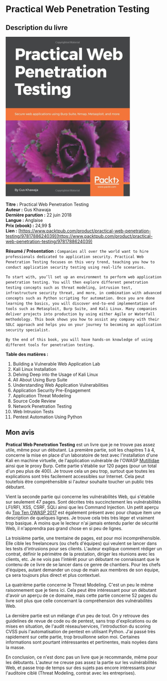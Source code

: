 # Practical Web Penetration Testing

## Description du livre

![](<../../.gitbook/assets/image (17) (4).png>)

**Titre :** Practical Web Penetration Testing\
**Auteur :** Gus Khawaja\
**Dernière parution :** 22 juin 2018\
**Langue :** Anglaise\
**Prix (ebook) :** 24,99 $\
**Lien :** [https://www.packtpub.com/product/practical-web-penetration-testing/9781788624039](https://www.packtpub.com/product/practical-web-penetration-testing/9781788624039)

**Résumé / Présentation :** `Companies all over the world want to hire professionals dedicated to application security. Practical Web Penetration Testing focuses on this very trend, teaching you how to conduct application security testing using real-life scenarios.`&#x20;

`To start with, you’ll set up an environment to perform web application penetration testing. You will then explore different penetration testing concepts such as threat modeling, intrusion test, infrastructure security threat, and more, in combination with advanced concepts such as Python scripting for automation. Once you are done learning the basics, you will discover end-to-end implementation of tools such as Metasploit, Burp Suite, and Kali Linux. Many companies deliver projects into production by using either Agile or Waterfall methodology. This book shows you how to assist any company with their SDLC approach and helps you on your journey to becoming an application security specialist.`

`By the end of this book, you will have hands-on knowledge of using different tools for penetration testing.`



**Table des matières :**

1. Building a Vulnerable Web Application Lab
2. Kali Linux Installation
3. Delving Deep into the Usage of Kali Linux
4. All About Using Burp Suite
5. Understanding Web Application Vulnerabilities
6. Application Security Pre-Engagement
7. Application Threat Modeling
8. Source Code Review
9. Network Penetration Testing
10. Web Intrusion Tests
11. Pentest Automation Using Python

## Mon avis

**Pratical Web Penetration Testing** est un livre que je ne trouve pas assez utile, même pour un débutant. La première partie, soit les chapitres 1 à 4, concerne la mise en place d'un laboratoire de test avec l'installation d'une Kali en machine virtuelle, de l'application vulnérable de l'OWASP [Mutillidae](https://github.com/webpwnized/mutillidae) ainsi que le proxy Burp. Cette partie s'établie sur 120 pages (pour un total d'un peu plus de 400). Je trouve cela un peu trop, surtout que toutes les explications sont très facilement accessibles sur Internet. Cela peut toutefois être compréhensible si l'auteur souhaite toucher un public très débutant.

Vient la seconde partie qui concerne les vulnérabilités Web, qui s'établie sur seulement 47 pages. Sont décrites très succinctement les vulnérabilités LFI/RFI, XSS, CSRF, SQLi ainsi que les Command Injection. Un petit aperçu du [Top Ten OWASP 2017](https://owasp.org/www-project-top-ten/2017/) est également présent avec pour chaque item une description de quelques lignes. Je trouve cela très très léger et vraiment trop basique. A moins que le lecteur n'ai jamais entendu parler de sécurité Web, il n'apprendra pas grand chose en si peu de lignes.

La troisième partie, une trentaine de pages, est pour moi incompréhensible. Elle cible les freelanceurs (ou chefs d'équipes) qui veulent se lancer dans les tests d'intrusions pour ses clients. L'auteur explique comment rédiger un contrat, définir le périmètre de la prestation, diriger les réunions avec les clients, etc. Je ne vois pas l'intérêt pour un débutant ne connaissant que le contenu de ce livre de se lancer dans ce genre de chantiers. Pour les chefs d'équipes, autant demander un coup de main aux membres de son équipe, ça sera toujours plus direct et plus contextuel.

La quatrième partie concerne le Threat Modeling. C'est un peu le même raisonnement que je tiens ici. Cela peut être intéressant pour un débutant d'avoir un aperçu de ce domaine, mais cette partie concerne 52 pages du livre soit plus que celle concernant la compréhension des vulnérabilités Web.

La dernière partie est un mélange d'un peu de tout. On y retrouve des guidelines de revue de code ou de pentest, sans trop d'explications ou de mises en situation, de l'audit réseau/services, l'introduction du scoring CVSS puis l'automatisation de pentest en utilisant Python. J'ai passé très rapidement sur cette partie, trop brouillonne selon moi. Certaines informations sont pourtant intéressantes et pertinentes, mais noyées dans la masse.

En conclusion, ce n'est donc pas un livre que je recommande, même pour les débutants. L'auteur ne creuse pas assez la partie sur les vulnérabilités Web, et passe trop de temps sur des sujets pas encore intéressants pour l'auditoire ciblé (Threat Modeling, contrat avec les entreprises).
